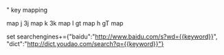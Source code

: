 " key mapping

map j 3j
map k 3k
map l gt
map h gT
map <m-z> <c-ESC>

set searchengines+={"baidu":"http://www.baidu.com/s?wd={{keyword}}", "dict":"http://dict.youdao.com/search?q={{keyword}}"}

